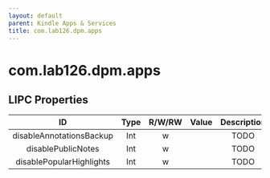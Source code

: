 ```yaml
---
layout: default
parent: Kindle Apps & Services
title: com.lab126.dpm.apps
---
```


# com.lab126.dpm.apps

## LIPC Properties

| ID                       | Type | R/W/RW | Value | Description |
|:------------------------:|:----:|:------:|:-----:|:-----------:|
| disableAnnotationsBackup | Int  | w      |       | TODO        |
| disablePublicNotes       | Int  | w      |       | TODO        |
| disablePopularHighlights | Int  | w      |       | TODO        |
